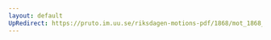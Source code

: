 ```yaml
---
layout: default
UpRedirect: https://pruto.im.uu.se/riksdagen-motions-pdf/1868/mot_1868__fk__30/mot_1868__fk__30-003.pdf
---
```

